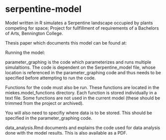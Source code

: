 # serpentine-model

Model written in R simulates a Serpentine landscape occupied by plants competing for space; Project for fullfillment of requirements of a Bachelors of Arts, Bennington College. 

Thesis paper which documents this model can be found at: 

Running the model:

parameter_graphing is the code which parameterizes and runs multiple simulaltions.
The code is dependent on the Serpentine_model file, whose location is referenced in the  parameter_graphing code and thus needs to be specified before attempting to run the code. 

Functions for the code must also be run. These functions are located in the  miekes.model_functions directory. Each function is stored individually in a text file. Some functions are not used in the current model (these should be trimmed from the project or archived).

You will also need to specifiy where data is to be stored. This should be specified in the parameter_graphing code.

data_analysis.Rmd documents and explains the code used for data analysis done with the model results. This is also available as a PDF. 
